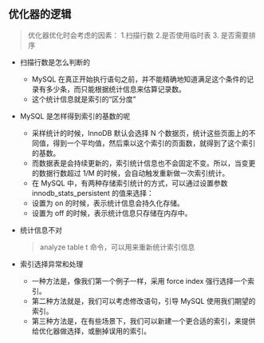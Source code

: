 ## 优化器的逻辑

> 优化器优化时会考虑的因素： 1.扫描行数 2.是否使用临时表 3. 是否需要排序

- 扫描行数是怎么判断的
    - MySQL 在真正开始执行语句之前，并不能精确地知道满足这个条件的记录有多少条，而只能根据统计信息来估算记录数。
    - 这个统计信息就是索引的“区分度”

- MySQL 是怎样得到索引的基数的呢
  - 采样统计的时候，InnoDB 默认会选择 N 个数据页，统计这些页面上的不同值，得到一个平均值，然后乘以这个索引的页面数，就得到了这个索引的基数。
  - 而数据表是会持续更新的，索引统计信息也不会固定不变。所以，当变更的数据行数超过 1/M 的时候，会自动触发重新做一次索引统计。
  - 在 MySQL 中，有两种存储索引统计的方式，可以通过设置参数 innodb_stats_persistent 的值来选择：
  - 设置为 on 的时候，表示统计信息会持久化存储。
  - 设置为 off 的时候，表示统计信息只存储在内存中。

- 统计信息不对
  > analyze table t 命令，可以用来重新统计索引信息

- 索引选择异常和处理
  - 一种方法是，像我们第一个例子一样，采用 force index 强行选择一个索引。
  - 第二种方法就是，我们可以考虑修改语句，引导 MySQL 使用我们期望的索引。
  - 第三种方法是，在有些场景下，我们可以新建一个更合适的索引，来提供给优化器做选择，或删掉误用的索引。